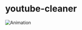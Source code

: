 ﻿# youtube-cleaner
![Animation](https://github.com/abhishekm2106/youtube-cleaner/assets/51206988/2b106468-3037-4242-8662-1f9b3c575281)
